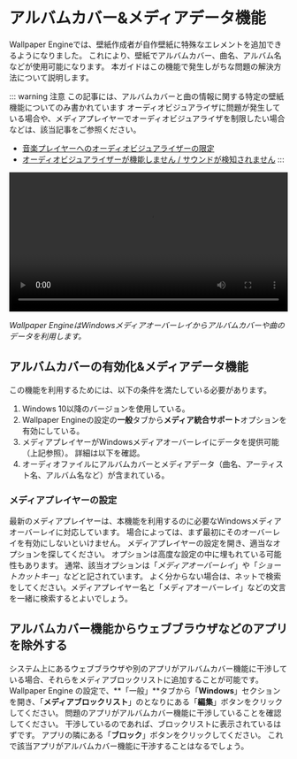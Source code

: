 # アルバムカバー&メディアデータ機能

Wallpaper Engineでは、壁紙作成者が自作壁紙に特殊なエレメントを追加できるようになりました。 これにより、壁紙でアルバムカバー、曲名、アルバム名などが使用可能になります。 本ガイドはこの機能で発生しがちな問題の解決方法について説明します。

::: warning
注意
この記事には、アルバムカバーと曲の情報に関する特定の壁紙機能についてのみ書かれています オーディオビジュアライザに問題が発生している場合や、メディアプレイヤーでオーディオビジュアライザを制限したい場合などは、該当記事をご参照ください。

* [音楽プレイヤーへのオーディオビジュアライザーの限定](/audio/limittomusicplayer)
* [オーディオビジュアライザーが機能しません / サウンドが検知されません](/audio/audiodetection)
:::

<video width="100%" controls autoplay loop>
  <source src="/videos/media_controls.mp4" type="video/mp4">
  お使いのブラウザは動画タグをサポートしていません。
</video>

*Wallpaper EngineはWindowsメディアオーバーレイからアルバムカバーや曲のデータを利用します。*

## アルバムカバーの有効化&メディアデータ機能

この機能を利用するためには、以下の条件を満たしている必要があります。

1. Windows 10以降のバージョンを使用している。
2. Wallpaper Engineの設定の**一般**タブから**メディア統合サポート**オプションを有効にしている。
3. メディアプレイヤーがWindowsメディアオーバーレイにデータを提供可能（上記参照）。 詳細は以下を確認。
4. オーディオファイルにアルバムカバーとメディアデータ（曲名、アーティスト名、アルバム名など）が含まれている。

### メディアプレイヤーの設定

最新のメディアプレイヤーは、本機能を利用するのに必要なWindowsメディアオーバーレイに対応しています。 場合によっては、まず最初にそのオーバーレイを有効にしないといけません。 メディアプレイヤーの設定を開き、適当なオプションを探してください。 オプションは高度な設定の中に埋もれている可能性もあります。 通常、該当オプションは「*メディアオーバーレイ*」や「*ショートカットキー*」などと記されています。 よく分からない場合は、ネットで検索をしてください。メディアプレイヤー名と「メディアオーバーレイ」などの文言を一緒に検索するとよいでしょう。

## アルバムカバー機能からウェブブラウザなどのアプリを除外する

システム上にあるウェブブラウザや別のアプリがアルバムカバー機能に干渉している場合、それらをメディアブロックリストに追加することが可能です。 Wallpaper Engine の設定で、**「一般」**タブから「**Windows**」セクションを開き、「**メディアブロックリスト**」のとなりにある「**編集**」ボタンをクリックしてください。 問題のアプリがアルバムカバー機能に干渉していることを確認してください。 干渉しているのであれば、ブロックリストに表示されているはずです。 アプリの隣にある「**ブロック**」ボタンをクリックしてください。 これで該当アプリがアルバムカバー機能に干渉することはなるでしょう。